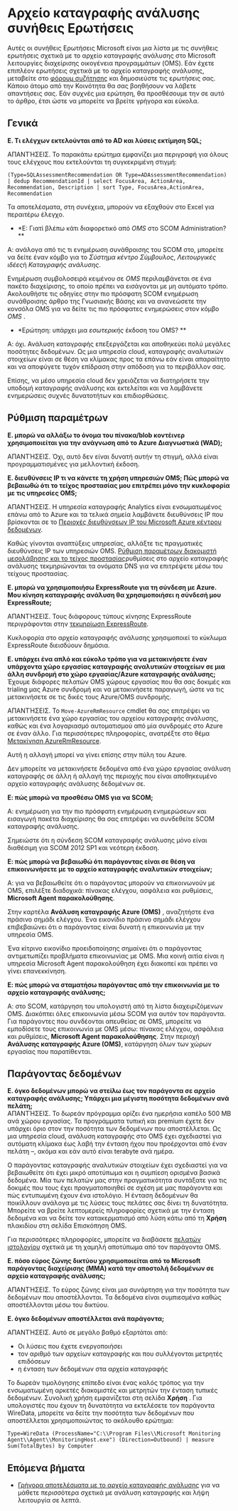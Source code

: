 <properties
    pageTitle="Ανάλυση συνήθεις Ερωτήσεις συνδεθείτε | Microsoft Azure"
    description="Απαντήσεις σε συνήθεις ερωτήσεις σχετικά με την υπηρεσία καταγραφής ανάλυσης."
    services="log-analytics"
    documentationCenter=""
    authors="bandersmsft"
    manager="jwhit"
    editor=""/>

<tags
    ms.service="log-analytics"
    ms.workload="na"
    ms.tgt_pltfrm="na"
    ms.devlang="na"
    ms.topic="article"
    ms.date="10/10/2016"
    ms.author="banders"/>

# <a name="log-analytics-faq"></a>Αρχείο καταγραφής ανάλυσης συνήθεις Ερωτήσεις

Αυτές οι συνήθεις Ερωτήσεις Microsoft είναι μια λίστα με τις συνήθεις ερωτήσεις σχετικά με το αρχείο καταγραφής ανάλυσης στο Microsoft λειτουργίες διαχείρισης οικογένεια προγραμμάτων (OMS). Εάν έχετε επιπλέον ερωτήσεις σχετικά με το αρχείο καταγραφής ανάλυσης, μεταβείτε στο [φόρουμ συζήτησης](https://social.msdn.microsoft.com/Forums/azure/home?forum=opinsights) και δημοσιεύστε τις ερωτήσεις σας. Κάποιο άτομο από την Κοινότητα θα σας βοηθήσουν να λάβετε απαντήσεις σας. Εάν συχνές μια ερώτηση, θα προσθέσουμε την σε αυτό το άρθρο, έτσι ώστε να μπορείτε να βρείτε γρήγορα και εύκολα.

## <a name="general"></a>Γενικά

**Ε. Τι ελέγχων εκτελούνται από το AD και λύσεις εκτίμηση SQL;**

ΑΠΑΝΤΉΣΕΙΣ. Το παρακάτω ερώτημα εμφανίζει μια περιγραφή για όλους τους ελέγχους που εκτελούνται τη συγκεκριμένη στιγμή:

```
(Type=SQLAssessmentRecommendation OR Type=ADAssessmentRecommendation) | dedup RecommendationId | select FocusArea, ActionArea, Recommendation, Description | sort Type, FocusArea,ActionArea, Recommendation
```

Τα αποτελέσματα, στη συνέχεια, μπορούν να εξαχθούν στο Excel για περαιτέρω έλεγχο.

* *Ε: Γιατί βλέπω κάτι διαφορετικό από *OMS* στο SCOM Administration? **

Α: ανάλογα από τις τι ενημέρωση συνάθροισης του SCOM στο, μπορείτε να δείτε έναν κόμβο για το *Σύστημα κέντρο Σύμβουλος*, *Λειτουργικές ιδέες*ή *Καταγραφής ανάλυσης*.

Ενημέρωση συμβολοσειρά κειμένου σε *OMS* περιλαμβάνεται σε ένα πακέτο διαχείρισης, το οποίο πρέπει να εισάγονται με μη αυτόματο τρόπο. Ακολουθήστε τις οδηγίες στην πιο πρόσφατη SCOM ενημέρωση συνάθροισης άρθρο της Γνωσιακής Βάσης και να ανανεώσετε την κονσόλα OMS για να δείτε τις πιο πρόσφατες ενημερώσεις στον κόμβο *OMS* .

* *Ερώτηση: υπάρχει μια *εσωτερικής* έκδοση του OMS? **

Α: όχι. Ανάλυση καταγραφής επεξεργάζεται και αποθηκεύει πολύ μεγάλες ποσότητες δεδομένων. Ως μια υπηρεσία cloud, καταγραφής αναλυτικών στοιχείων είναι σε θέση να κλίμακας προς τα επάνω εάν είναι απαραίτητο και να αποφύγετε τυχόν επίδραση στην απόδοση για το περιβάλλον σας.

Επίσης, να μέσο υπηρεσία cloud δεν χρειάζεται να διατηρήσετε την υποδομή καταγραφής ανάλυσης και εκτελείται και να λαμβάνετε ενημερώσεις συχνές δυνατοτήτων και επιδιορθώσεις.

## <a name="configuration"></a>Ρύθμιση παραμέτρων
**Ε. μπορώ να αλλάξω το όνομα του πίνακα/blob κοντέινερ χρησιμοποιείται για την ανάγνωση από το Azure Διαγνωστικά (WAD);**  

ΑΠΑΝΤΉΣΕΙΣ.  Όχι, αυτό δεν είναι δυνατή αυτήν τη στιγμή, αλλά είναι προγραμματισμένες για μελλοντική έκδοση.

**Ε. διευθύνσεις IP τι να κάνετε τη χρήση υπηρεσιών OMS; Πώς μπορώ να βεβαιωθώ ότι το τείχος προστασίας μου επιτρέπει μόνο την κυκλοφορία με τις υπηρεσίες OMS;**  

ΑΠΑΝΤΉΣΕΙΣ. Η υπηρεσία καταγραφής Analytics είναι ενσωματωμένος επάνω από το Azure και τα τελικά σημεία λαμβάνετε διευθύνσεις IP που βρίσκονται σε το [Περιοχές διευθύνσεων IP του Microsoft Azure κέντρου δεδομένων](http://www.microsoft.com/download/details.aspx?id=41653).

Καθώς γίνονται αναπτύξεις υπηρεσίας, αλλάξτε τις πραγματικές διευθύνσεις IP των υπηρεσιών OMS. [Ρύθμιση παραμέτρων διακομιστή μεσολάβησης και το τείχος προστασίας](log-analytics-proxy-firewall.md)ρυθμίσεις στο αρχείο καταγραφής ανάλυσης τεκμηριώνονται τα ονόματα DNS για να επιτρέψετε μέσω του τείχους προστασίας.

**Ε. μπορώ να χρησιμοποιήσω ExpressRoute για τη σύνδεση με Azure. Μου κίνηση καταγραφής ανάλυση θα χρησιμοποιήσει η σύνδεσή μου ExpressRoute;**  

ΑΠΑΝΤΉΣΕΙΣ. Τους διάφορους τύπους κίνησης ExpressRoute περιγράφονται στην [τεκμηρίωση ExpressRoute](./expressroute/expressroute-faqs.md#supported-services).

Κυκλοφορία στο αρχείο καταγραφής ανάλυσης χρησιμοποιεί το κύκλωμα ExpressRoute διεισδύουν δημόσια.

**Ε. υπάρχει ένα απλό και εύκολο τρόπο για να μετακινήσετε έναν υπάρχοντα χώρο εργασίας καταγραφής αναλυτικών στοιχείων σε μια άλλη συνδρομή στο χώρο εργασίας/Azure καταγραφής ανάλυσης;**  Έχουμε διάφορες πελατών OMS χώρους εργασίας που θα σας δοκιμές και trialing μας Azure συνδρομή και να μετακινήσετε παραγωγή, ώστε να τις μετακινήσετε σε τις δικές τους Azure/OMS συνδρομής.  

ΑΠΑΝΤΉΣΕΙΣ. Το `Move-AzureRmResource` cmdlet θα σας επιτρέψει να μετακινήσετε ένα χώρο εργασίας του αρχείου καταγραφής ανάλυσης, καθώς και ένα λογαριασμό αυτοματισμού από μία συνδρομές στο Azure σε έναν άλλο. Για περισσότερες πληροφορίες, ανατρέξτε στο θέμα [Μετακίνηση AzureRmResource](http://msdn.microsoft.com/library/mt652516.aspx).

Αυτή η αλλαγή μπορεί να γίνει επίσης στην πύλη του Azure.

Δεν μπορείτε να μετακινήσετε δεδομένα από ένα χώρο εργασίας ανάλυση καταγραφής σε άλλη ή αλλαγή της περιοχής που είναι αποθηκευμένο αρχείο καταγραφής ανάλυσης δεδομένων σε.

**Ε: πώς μπορώ να προσθέσω OMS για να SCOM;**

Α: ενημέρωση για την πιο πρόσφατη ενημέρωση ενημερώσεων και εισαγωγή πακέτα διαχείρισης θα σας επιτρέψει να συνδεθείτε SCOM καταγραφής ανάλυσης.

Σημειώστε ότι η σύνδεση SCOM καταγραφής ανάλυσης μόνο είναι διαθέσιμη για SCOM 2012 SP1 και νεότερη έκδοση.

**Ε: πώς μπορώ να βεβαιωθώ ότι παράγοντας είναι σε θέση να επικοινωνήσετε με το αρχείο καταγραφής αναλυτικών στοιχείων;**

Α: για να βεβαιωθείτε ότι ο παράγοντας μπορούν να επικοινωνούν με OMS, επιλέξτε διαδοχικά: πίνακας ελέγχου, ασφάλεια και ρυθμίσεις, **Microsoft Agent παρακολούθησης**.

Στην καρτέλα **Ανάλυση καταγραφής Azure (OMS)** , αναζητήστε ένα πράσινο σημάδι ελέγχου. Ένα εικονίδιο πράσινο σημάδι ελέγχου επιβεβαιώνει ότι ο παράγοντας είναι δυνατή η επικοινωνία με την υπηρεσία OMS.

Ένα κίτρινο εικονίδιο προειδοποίησης σημαίνει ότι ο παράγοντας αντιμετωπίζει προβλήματα επικοινωνίας με OMS. Μια κοινή αιτία είναι η υπηρεσία Microsoft Agent παρακολούθηση έχει διακοπεί και πρέπει να γίνει επανεκκίνηση.

**Ε: πώς μπορώ να σταματήσω παράγοντας από την επικοινωνία με το αρχείο καταγραφής ανάλυσης;**

Α: στο SCOM, κατάργηση του υπολογιστή από τη λίστα διαχειριζόμενων OMS. Διακόπτει όλες επικοινωνία μέσω SCOM για αυτόν τον παράγοντα. Για παράγοντες που συνδέονται απευθείας σε OMS, μπορείτε να εμποδίσετε τους επικοινωνία με OMS μέσω: πίνακας ελέγχου, ασφάλεια και ρυθμίσεις, **Microsoft Agent παρακολούθησης**.
Στην περιοχή **Ανάλυσης καταγραφής Azure (OMS)**, κατάργηση όλων των χώρων εργασίας που παρατίθενται.

## <a name="agent-data"></a>Παράγοντας δεδομένων

**Ε. όγκο δεδομένων μπορώ να στείλω έως τον παράγοντα σε αρχείο καταγραφής ανάλυσης; Υπάρχει μια μέγιστη ποσότητα δεδομένων ανά πελάτη;**  
ΑΠΑΝΤΉΣΕΙΣ. Το δωρεάν πρόγραμμα ορίζει ένα ημερήσια καπέλο 500 MB ανά χώρου εργασίας. Τα προγράμματα τυπική και premium έχετε δεν υπάρχει όριο στον την ποσότητα των δεδομένων που αποστέλλεται. Ως μια υπηρεσία cloud, ανάλυση καταγραφής στο OMS έχει σχεδιαστεί για αυτόματη κλίμακα έως λαβή την ένταση ήχου που προέρχονται από έναν πελάτη –, ακόμα και εάν αυτό είναι terabyte ανά ημέρα.

Ο παράγοντας καταγραφής αναλυτικών στοιχείων έχει σχεδιαστεί για να βεβαιωθείτε ότι έχει μικρό αποτύπωμα και η συμπίεση ορισμένα βασικά δεδομένα. Μία των πελατών μας στην πραγματικότητα συντάξατε για τις δοκιμές που τους έχει πραγματοποιηθεί σε σχέση με μας παράγοντα και πώς εντυπωμένη έχουν ένα ιστολόγιο. Η ένταση δεδομένων θα ποικίλλουν ανάλογα με τις λύσεις τους πελάτες σας δίνει τη δυνατότητα. Μπορείτε να βρείτε λεπτομερείς πληροφορίες σχετικά με την ένταση δεδομένα και να δείτε τον κατακερματισμό από λύση κάτω από τη **Χρήση** πλακιδίου στη σελίδα Επισκόπηση OMS.

Για περισσότερες πληροφορίες, μπορείτε να διαβάσετε [πελατών ιστολογίου](http://thoughtsonopsmgr.blogspot.com/2015/09/one-small-footprint-for-server-one.html) σχετικά με τη χαμηλή αποτύπωμα από τον παράγοντα OMS.

**Ε. πόσο εύρος ζώνης δικτύου χρησιμοποιείται από το Microsoft παράγοντας διαχείρισης (MMA) κατά την αποστολή δεδομένων σε αρχείο καταγραφής ανάλυσης;**

ΑΠΑΝΤΉΣΕΙΣ. Το εύρος ζώνης είναι μια συνάρτηση για την ποσότητα των δεδομένων που αποστέλλονται. Τα δεδομένα είναι συμπιεσμένα καθώς αποστέλλονται μέσω του δικτύου.

**Ε. όγκο δεδομένων αποστέλλεται ανά παράγοντα;**

ΑΠΑΝΤΉΣΕΙΣ. Αυτό σε μεγάλο βαθμό εξαρτάται από:

- Οι λύσεις που έχετε ενεργοποιήσει
- τον αριθμό των αρχείων καταγραφής και που συλλέγονται μετρητές επιδόσεων
- η ένταση των δεδομένων στα αρχεία καταγραφής

Το δωρεάν τιμολόγησης επίπεδο είναι ένας καλός τρόπος για την ενσωματωμένη αρκετές διακομιστές και μετρητών την ένταση τυπικές δεδομένων. Συνολική χρήση εμφανίζεται στη σελίδα **Χρήση** .
Για υπολογιστές που έχουν τη δυνατότητα να εκτελέσετε τον παράγοντα WireData, μπορείτε να δείτε την ποσότητα των δεδομένων που αποστέλλεται χρησιμοποιώντας το ακόλουθο ερώτημα:

```
Type=WireData (ProcessName="C:\\Program Files\\Microsoft Monitoring Agent\\Agent\\MonitoringHost.exe") (Direction=Outbound) | measure Sum(TotalBytes) by Computer
```



## <a name="next-steps"></a>Επόμενα βήματα

- [Γρήγορα αποτελέσματα με το αρχείο καταγραφής ανάλυσης](log-analytics-get-started.md) για να μάθετε περισσότερα σχετικά με ανάλυση καταγραφής και λήψη λειτουργία σε λεπτά.
